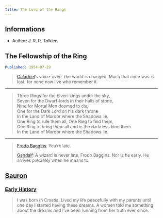```yaml
---
title: The Lord of the Rings
---
```


## Informations

- Author: J. R. R. Tolkien

## The Fellowship of the Ring

``` yaml
Published: 1954-07-29
```

> [Galadriel]’s voice-over: The world is changed.  Much that once was is lost,
> for none now live who remember it.

--------------------------------------------------------------------------------

> Three Rings for the Elven-kings under the sky,  
> Seven for the Dwarf-lords in their halls of stone,  
> Nine for Mortal Men doomed to die,  
> One for the Dark Lord on his dark throne  
> In the Land of Mordor where the Shadows lie.  
> One Ring to rule them all, One Ring to find them,  
> One Ring to bring them all and in the darkness bind them  
> In the Land of Mordor where the Shadows lie.

--------------------------------------------------------------------------------

> [Frodo Baggins][]: You’re late.
>
> [Gandalf][]: A wizard is never late, Frodo Baggins.  Nor is he early.
> He arrives precisely when he means to.

## [Sauron]

### [Early History][Sauron – Early History]

> I was born in Croatia.  Lived my life peacefully with my parents until one day
> I started having these dreams.  A women told me something about the dreams and
> I’ve been running from her truth ever since.

[Frodo Baggins]: https://lotr.fandom.com/wiki/Frodo_Baggins
[Galadriel]: https://lotr.fandom.com/wiki/Galadriel
[Gandalf]: https://lotr.fandom.com/wiki/Gandalf
[Sauron]: https://lotr.fandom.com/wiki/Sauron
[Sauron – Early History]: https://lucerne.fandom.com/wiki/Sauron#Early_History
